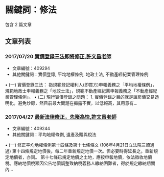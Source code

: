 # 關鍵詞：修法

包含 2 篇文章

## 文章列表

### 2017/07/20 [實價登錄三法即將修正,許文昌老師](../../articles/409294_%E5%AF%A6%E5%83%B9%E7%99%BB%E9%8C%84%E4%B8%89%E6%B3%95%E5%8D%B3%E5%B0%87%E4%BF%AE%E6%AD%A3%2C%E8%A8%B1%E6%96%87%E6%98%8C%E8%80%81%E5%B8%AB.md)
- 文章編號：409294
- 其他關鍵詞：實價登錄, 平均地權條例, 地政士法, 不動產經紀業管理條例

• (一) 實價登錄三法： 指規範登記權利人(即買方)申報義務之「平均地權條例」，規範地政士申報義務之「地政士法」，規範不動產經紀業申報義務之「不動產經紀業管理條例」。 • (二) 現行實價登錄之問題： 1. 實價登錄之目的就是讓房價交易透明化，避免炒房，然目前最大問題在揭露不實，以低報高，其用意有...

### 2017/04/27 [最新法律修正，先睹為快,許文昌老師](../../articles/409244_%E6%9C%80%E6%96%B0%E6%B3%95%E5%BE%8B%E4%BF%AE%E6%AD%A3%EF%BC%8C%E5%85%88%E7%9D%B9%E7%82%BA%E5%BF%AB%2C%E8%A8%B1%E6%96%87%E6%98%8C%E8%80%81%E5%B8%AB.md)
- 文章編號：409244
- 其他關鍵詞：平均地權條例, 遺產及贈與稅法

• (一) 修正平均地權條例第十四條及第十七條條文 (106年4月21日立法院三讀通過) 第十四條規定地價後，每二年重新規定地價一次。但必要時得延長之。重新規定地價者，亦同。 第十七條已規定地價之土地，應按申報地價，依法徵收地價稅。應納地價稅額因公告地價調整致納稅義務人繳納困難者，得於規定繳納期間內...
